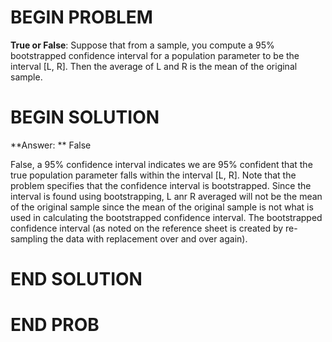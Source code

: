 # BEGIN PROBLEM

**True or False**: Suppose that from a sample, you compute a 95% bootstrapped confidence interval for a population parameter to be the interval [L, R]. Then the average of L and R is the mean of the original sample.

# BEGIN SOLUTION

**Answer: ** False

False, a 95% confidence interval indicates we  are 95% confident that the true population
parameter falls within the interval [L, R]. Note that the problem specifies that the confidence
interval is bootstrapped. Since the interval is found using bootstrapping, L anr R averaged will not be
the mean of the original sample since the mean of the original sample is not what is used in calculating
the bootstrapped confidence interval. The bootstrapped confidence interval (as noted on the reference sheet
is created by re-sampling the data with replacement over and over again).

# END SOLUTION


# END PROB